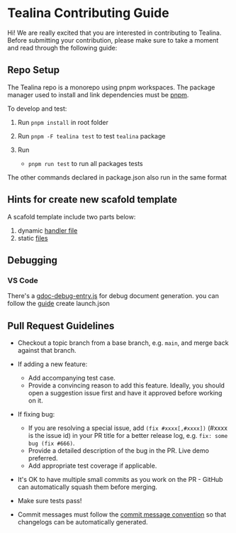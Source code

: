 # Tealina Contributing Guide

Hi! We are really excited that you are interested in contributing to Tealina. Before submitting your contribution, please make sure to take a moment and read through the following guide:

## Repo Setup

The Tealina repo is a monorepo using pnpm workspaces. The package manager used to install and link dependencies must be [pnpm](https://pnpm.io/).

To develop and test:

1. Run `pnpm install` in root folder

2. Run `pnpm -F tealina test` to test `tealina` package

3. Run
   - `pnpm run test` to run all packages tests

The other commands declared in package.json also run in the same format

## Hints for create new scafold template

A scafold template include two parts below:

1. dynamic [handler file](./packages/create-tealina/src/template-factory)
2. static [files](./packages/create-tealina/template/server)

## Debugging

### VS Code

There's a [gdoc-debug-entry.js](packages/tealina/test/gdoc-debug-entry.js) for debug document generation. you can follow the [guide](https://code.visualstudio.com/docs/editor/debugging#_launch-configurations) create launch.json

## Pull Request Guidelines

- Checkout a topic branch from a base branch, e.g. `main`, and merge back against that branch.

- If adding a new feature:

  - Add accompanying test case.
  - Provide a convincing reason to add this feature. Ideally, you should open a suggestion issue first and have it approved before working on it.

- If fixing bug:

  - If you are resolving a special issue, add `(fix #xxxx[,#xxxx])` (#xxxx is the issue id) in your PR title for a better release log, e.g. `fix: some bug (fix #666)`.
  - Provide a detailed description of the bug in the PR. Live demo preferred.
  - Add appropriate test coverage if applicable.

- It's OK to have multiple small commits as you work on the PR - GitHub can automatically squash them before merging.

- Make sure tests pass!

- Commit messages must follow the [commit message convention](./.github/commit-convention.md) so that changelogs can be automatically generated.
